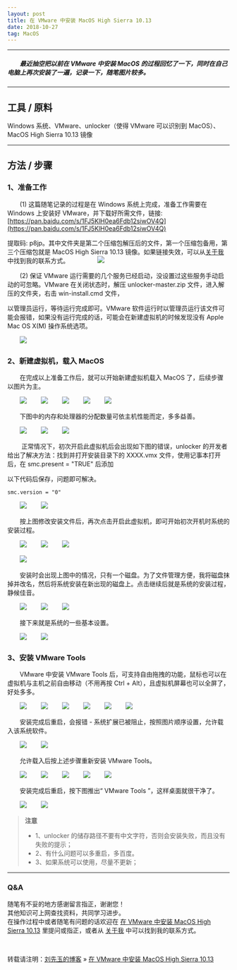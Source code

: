 ```yaml
---
layout: post
title: 在 VMware 中安装 MacOS High Sierra 10.13
date: 2018-10-27
tag: MacOS
---
```


___
##### 　　最近抽空把以前在 VMware 中安装 MacOS 的过程回忆了一下，同时在自己电脑上再次安装了一遍，记录一下，随笔图片较多。

___
## 工具 / 原料

Windows 系统、VMware、unlocker（使得 VMware 可以识别到 MacOS）、MacOS High Sierra 10.13 镜像

___
## 方法 / 步骤

### 1、准备工作

　　(1) 这篇随笔记录的过程是在 Windows 系统上完成，准备工作需要在 Windows 上安装好 VMware，并下载好所需文件，链接: [https://pan.baidu.com/s/1FJ5KlH0ea6Fdb12siwOV4Q](https://pan.baidu.com/s/1FJ5KlH0ea6Fdb12siwOV4Q)
 
 提取码: p8jp。其中文件夹是第二个压缩包解压后的文件，第一个压缩包备用，第三个压缩包就是 MacOS High Sierra 10.13 镜像。如果链接失效，可以从[关于我](https://liuxy0551.github.io/about/)中找到我的联系方式。
　　
　　![](/images/posts/VMware-MacOS/36.png)

　　(2) 保证 VMware 运行需要的几个服务已经启动，没设置过这些服务手动启动的可忽略。VMware 在关闭状态时，解压 unlocker-master.zip 文件，进入解压的文件夹，右击 win-install.cmd 文件，

以管理员运行，等待运行完成即可。VMware 软件运行时以管理员运行该文件可能会报错，如果没有运行完成的话，可能会在新建虚拟机的时候发现没有 Apple Mac OS X(M) 操作系统选项。

　　![](/images/posts/VMware-MacOS/1.png)<br>

### 2、新建虚拟机，载入 MacOS

　　在完成以上准备工作后，就可以开始新建虚拟机载入 MacOS 了，后续步骤以图片为主。

　　![](/images/posts/VMware-MacOS/2.png)
　　![](/images/posts/VMware-MacOS/3.png)
　　![](/images/posts/VMware-MacOS/4.png)
　　![](/images/posts/VMware-MacOS/5.png)
　　![](/images/posts/VMware-MacOS/6.png)<br>

　　下图中的内存和处理器的分配数量可依主机性能而定，多多益善。

　　![](/images/posts/VMware-MacOS/7.png)
　　![](/images/posts/VMware-MacOS/8.png)
　　![](/images/posts/VMware-MacOS/9.png)

　　    正常情况下，初次开启此虚拟机后会出现如下图的错误，unlocker 的开发者给出了解决方法：找到并打开安装目录下的 XXXX.vmx 文件，使用记事本打开后，在 smc.present = "TRUE" 后添加

以下代码后保存，问题即可解决。

    smc.version = "0"

　　![](/images/posts/VMware-MacOS/10.png)
　　![](/images/posts/VMware-MacOS/11.png)<br>

　　按上图修改安装文件后，再次点击开启此虚拟机，即可开始初次开机时系统的安装过程。

　　![](/images/posts/VMware-MacOS/12.png)
　　![](/images/posts/VMware-MacOS/13.png)
　　![](/images/posts/VMware-MacOS/14.png)

　　![](/images/posts/VMware-MacOS/15.png)<br>

　　安装时会出现上图中的情况，只有一个磁盘。为了文件管理方便，我将磁盘抹掉并改名，然后将系统安装在新出现的磁盘上。点击继续后就是系统的安装过程，静候佳音。

　　![](/images/posts/VMware-MacOS/16.png)
　　![](/images/posts/VMware-MacOS/17.png)
　　![](/images/posts/VMware-MacOS/18.png)<br>

　　接下来就是系统的一些基本设置。

　　![](/images/posts/VMware-MacOS/19.png)
　　![](/images/posts/VMware-MacOS/20.png)<br>

### 3、安装 VMware Tools

　　VMware 中安装 VMware Tools 后，可支持自由拖拽的功能，鼠标也可以在虚拟机与主机之前自由移动（不用再按 Ctrl + Alt），且虚拟机屏幕也可以全屏了，好处多多。

　　![](/images/posts/VMware-MacOS/21.png)
　　![](/images/posts/VMware-MacOS/22.png)
　　![](/images/posts/VMware-MacOS/23.png)
　　![](/images/posts/VMware-MacOS/24.png)
　　![](/images/posts/VMware-MacOS/25.png)
　　![](/images/posts/VMware-MacOS/26.png)<br>

　　安装完成后重启，会报错 - 系统扩展已被阻止，按照图片顺序设置，允许载入该系统软件。

　　![](/images/posts/VMware-MacOS/27.png)
　　![](/images/posts/VMware-MacOS/28.png)<br>

　　允许载入后按上述步骤重新安装 VMware Tools。

　　![](/images/posts/VMware-MacOS/29.png)
　　![](/images/posts/VMware-MacOS/30.png)
　　![](/images/posts/VMware-MacOS/31.png)
　　![](/images/posts/VMware-MacOS/32.png)
　　![](/images/posts/VMware-MacOS/33.png)<br>

　　安装完成后重启，按下图推出“ VMware Tools ”，这样桌面就很干净了。

　　![](/images/posts/VMware-MacOS/34.png)
　　![](/images/posts/VMware-MacOS/35.png)<br>


>**注意**
>* 1、unlocker 的储存路径不要有中文字符，否则会安装失败，而且没有失败的提示；
>* 2、有什么问题可以多重启，多百度。
>* 3、如果系统可以使用，尽量不更新；

___
### Q&A

随笔有不妥的地方感谢留言指正，谢谢您！  
其他知识可上网查找资料，共同学习进步。  
在操作过程中或者随笔有问题的话欢迎在 [在 VMware 中安装 MacOS High Sierra 10.13](https://liuxy0551.github.io/2018/10/VMware+MacOS/) 里提问或指正，或者从 [关于我](https://liuxy0551.github.io/about/) 中可以找到我的联系方式。

<br>

转载请注明：[刘先玉的博客](https://liuxy0551.github.io/) » [在 VMware 中安装 MacOS High Sierra 10.13](https://liuxy0551.github.io/2018/10/VMware+MacOS/)

